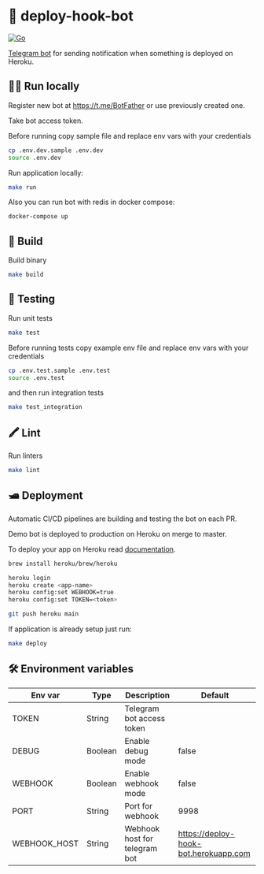 # 🤖 deploy-hook-bot

[![Go](https://github.com/ndrewnee/deploy-hook-bot/actions/workflows/go.yml/badge.svg?branch=main)](https://github.com/ndrewnee/deploy-hook-bot/actions/workflows/go.yml)

[Telegram bot](https://t.me/lesswrong_bot) for sending notification when something is deployed on Heroku.

## 🧑‍💻 Run locally

Register new bot at https://t.me/BotFather or use previously created one.

Take bot access token.

Before running copy sample file and replace env vars with your credentials

```sh
cp .env.dev.sample .env.dev
source .env.dev
```

Run application locally:

```sh
make run
```

Also you can run bot with redis in docker compose:

```sh
docker-compose up
```

## 👷 Build

Build binary

```sh
make build
```

## 🧪 Testing

Run unit tests

```sh
make test
```

Before running tests copy example env file and replace env vars with your credentials

```sh
cp .env.test.sample .env.test
source .env.test
```

and then run integration tests

```sh
make test_integration
```

## 🖍 Lint

Run linters

```sh
make lint
```

## 🛥 Deployment

Automatic CI/CD pipelines are building and testing the bot on each PR.

Demo bot is deployed to production on Heroku on merge to master.

To deploy your app on Heroku read [documentation](https://devcenter.heroku.com/articles/getting-started-with-go?singlepage=true).

```sh
brew install heroku/brew/heroku

heroku login
heroku create <app-name>
heroku config:set WEBHOOK=true
heroku config:set TOKEN=<token>

git push heroku main
```

If application is already setup just run:

```sh
make deploy
```

## 🛠 Environment variables

| Env var      | Type    | Description                   | Default                               |
| ------------ | ------- | ----------------------------- | ------------------------------------- |
| TOKEN        | String  | Telegram bot access token     |                                       |
| DEBUG        | Boolean | Enable debug mode             | false                                 |
| WEBHOOK      | Boolean | Enable webhook mode           | false                                 |
| PORT         | String  | Port for webhook              | 9998                                  |
| WEBHOOK_HOST | String  | Webhook host for telegram bot | https://deploy-hook-bot.herokuapp.com |

